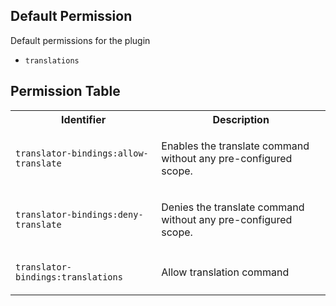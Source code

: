 ## Default Permission

Default permissions for the plugin

- `translations`

## Permission Table

<table>
<tr>
<th>Identifier</th>
<th>Description</th>
</tr>


<tr>
<td>

`translator-bindings:allow-translate`

</td>
<td>

Enables the translate command without any pre-configured scope.

</td>
</tr>

<tr>
<td>

`translator-bindings:deny-translate`

</td>
<td>

Denies the translate command without any pre-configured scope.

</td>
</tr>

<tr>
<td>

`translator-bindings:translations`

</td>
<td>

Allow translation command

</td>
</tr>
</table>
